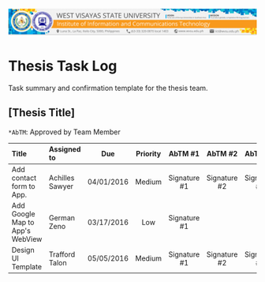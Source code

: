 ![header](header.png "header")
# Thesis Task Log
Task summary and confirmation template for the thesis team.

## [Thesis Title]

 ```*AbTM```: Approved by Team Member

| Title | Assigned to | Due | Priority | AbTM #1 | AbTM #2 | AbTM #3 | AbTM #N |
|:----|:----|:----:|:----:|:----:|:----:|:----:|:----:|
| Add contact form to App. | Achilles Sawyer | 04/01/2016 | Medium | Signature #1 | Signature #2 | Signature #3 | Signature #4 |
| Add Google Map to App's WebView | German Zeno | 03/17/2016 | Low | Signature #1 | &nbsp; | &nbsp; | &nbsp; |
| Design UI Template | Trafford Talon | 05/05/2016 | Medium | Signature #1 | Signature #2 | Signature #3 | Signature #4 |

